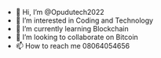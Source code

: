 - 👋 Hi, I’m @Opudutech2022
- 👀 I’m interested in Coding and Technology
- 🌱 I’m currently learning Blockchain
- 💞️ I’m looking to collaborate on Bitcoin
- 📫 How to reach me 08064054656

<!---
Opudutech2022/Opudutech2022 is a ✨ special ✨ repository because its `README.md` (this file) appears on your GitHub profile.
You can click the Preview link to take a look at your changes.
--->
